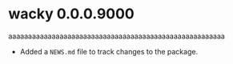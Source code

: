 # wacky 0.0.0.9000

aaaaaaaaaaaaaaaaaaaaaaaaaaaaaaaaaaaaaaaaaaaaaaaaaaaaaaa

* Added a `NEWS.md` file to track changes to the package.
